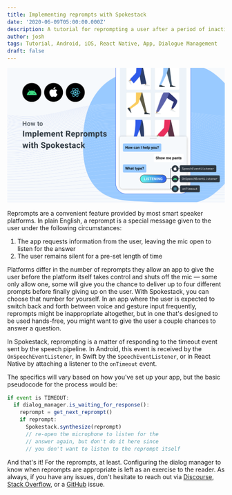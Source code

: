 ```yaml
---
title: Implementing reprompts with Spokestack
date: '2020-06-09T05:00:00.000Z'
description: A tutorial for reprompting a user after a period of inactivity
author: josh
tags: Tutorial, Android, iOS, React Native, App, Dialogue Management
draft: false
---
```


![Implementing Reprompts with Spokestack](blog.png)

Reprompts are a convenient feature provided by most smart speaker platforms. In plain English, a reprompt is a special message given to the user under the following circumstances:

1. The app requests information from the user, leaving the mic open to listen for the answer
1. The user remains silent for a pre-set length of time

Platforms differ in the number of reprompts they allow an app to give the user before the platform itself takes control and shuts off the mic — some only allow one, some will give you the chance to deliver up to four different prompts before finally giving up on the user. With Spokestack, you can choose that number for yourself. In an app where the user is expected to switch back and forth between voice and gesture input frequently, reprompts might be inappropriate altogether, but in one that's designed to be used hands-free, you might want to give the user a couple chances to answer a question.

In Spokestack, reprompting is a matter of responding to the timeout event sent by the speech pipeline. In Android, this event is received by the `OnSpeechEventListener`, in Swift by the `SpeechEventListener`, or in React Native by attaching a listener to the `onTimeout` event.

The specifics will vary based on how you've set up your app, but the basic pseudocode for the process would be:

```js
if event is TIMEOUT:
  if dialog_manager.is_waiting_for_response():
    reprompt = get_next_reprompt()
    if reprompt:
      Spokestack.synthesize(reprompt)
      // re-open the microphone to listen for the
      // answer again, but don't do it here since
      // you don't want to listen to the reprompt itself
```

And that's it! For the reprompts, at least. Configuring the dialog manager to know when reprompts are appropriate is left as an exercise to the reader. As always, if you have any issues, don't hesitate to reach out via [Discourse](https://forum.spokestack.io/), [Stack Overflow](https://stackoverflow.com/questions/tagged/spokestack), or a [GitHub](https://github.com/spokestack) issue.
